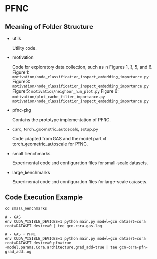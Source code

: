 # PFNC

## Meaning of Folder Structure

- utils

  Utility code.

- motivation

  Code for exploratory data collection, such as in Figures 1, 3, 5, and 6.
  Figure 1: `motivation/node_classification_inspect_embedding_importance.py`
  Figure 3: `motivation/node_classification_inspect_embedding_importance.py`
  Figure 5: `motivation/neighbor_num_plot.py`
  Figure 6: `motivation/plot_cache_filter_importance.py`, `motivation/node_classification_inspect_embedding_importance.py`

- pfnc-pkg

  Contains the prototype implementation of PFNC.

- csrc, torch_geometric_autoscale, setup.py

  Code adapted from GAS and the model part of torch_geometric_autoscale for PFNC.

- small_benchmarks

  Experimental code and configuration files for small-scale datasets.

- large_benchmarks

  Experimental code and configuration files for large-scale datasets.

## Code Execution Example

```shell
cd small_benchmarks

# - GAS
env CUDA_VISIBLE_DEVICES=1 python main.py model=gcn dataset=cora root=DATASET device=0 | tee gcn-cora-gas.log

# - GAS + PFNC
env CUDA_VISIBLE_DEVICES=1 python main.py model=gcn dataset=cora root=DATASET device=0 pfn=true +model.params.Cora.architecture.grad_add=true | tee gcn-cora-pfn-grad_add.log
```